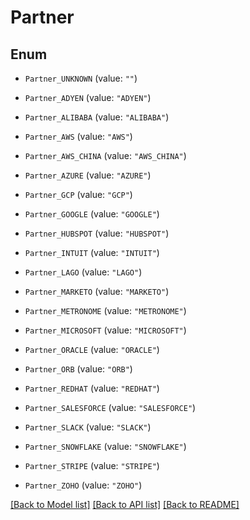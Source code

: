 # Partner

## Enum


* `Partner_UNKNOWN` (value: `""`)

* `Partner_ADYEN` (value: `"ADYEN"`)

* `Partner_ALIBABA` (value: `"ALIBABA"`)

* `Partner_AWS` (value: `"AWS"`)

* `Partner_AWS_CHINA` (value: `"AWS_CHINA"`)

* `Partner_AZURE` (value: `"AZURE"`)

* `Partner_GCP` (value: `"GCP"`)

* `Partner_GOOGLE` (value: `"GOOGLE"`)

* `Partner_HUBSPOT` (value: `"HUBSPOT"`)

* `Partner_INTUIT` (value: `"INTUIT"`)

* `Partner_LAGO` (value: `"LAGO"`)

* `Partner_MARKETO` (value: `"MARKETO"`)

* `Partner_METRONOME` (value: `"METRONOME"`)

* `Partner_MICROSOFT` (value: `"MICROSOFT"`)

* `Partner_ORACLE` (value: `"ORACLE"`)

* `Partner_ORB` (value: `"ORB"`)

* `Partner_REDHAT` (value: `"REDHAT"`)

* `Partner_SALESFORCE` (value: `"SALESFORCE"`)

* `Partner_SLACK` (value: `"SLACK"`)

* `Partner_SNOWFLAKE` (value: `"SNOWFLAKE"`)

* `Partner_STRIPE` (value: `"STRIPE"`)

* `Partner_ZOHO` (value: `"ZOHO"`)


[[Back to Model list]](../README.md#documentation-for-models) [[Back to API list]](../README.md#documentation-for-api-endpoints) [[Back to README]](../README.md)


